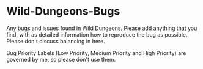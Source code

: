 # Wild-Dungeons-Bugs
Any bugs and issues found in Wild Dungeons. Please add anything that you find, with as detailed information how to reproduce the bug as possible. Please don't discuss balancing in here.

Bug Priority Labels (Low Priority, Medium Priority and High Priority) are governed by me, so please don't use them.
